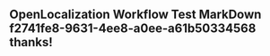 <properties
ms.topic="hero-topic"
ms.test1="hero-topic"
ms.test2="test"/>


## OpenLocalization Workflow Test MarkDown f2741fe8-9631-4ee8-a0ee-a61b50334568 thanks!



<!--HONumber=Sep16_HO1-->


